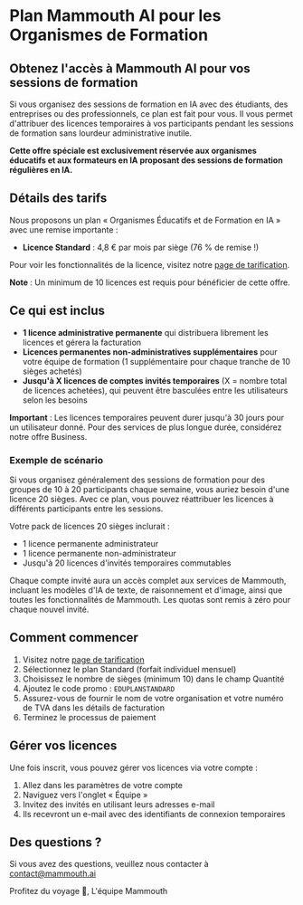 # Plan Mammouth AI pour les Organismes de Formation

## Obtenez l'accès à Mammouth AI pour vos sessions de formation

Si vous organisez des sessions de formation en IA avec des étudiants, des entreprises ou des professionnels, ce plan est fait pour vous. Il vous permet d'attribuer des licences temporaires à vos participants pendant les sessions de formation sans lourdeur administrative inutile.

**Cette offre spéciale est exclusivement réservée aux organismes éducatifs et aux formateurs en IA proposant des sessions de formation régulières en IA.**

## Détails des tarifs

Nous proposons un plan « Organismes Éducatifs et de Formation en IA » avec une remise importante :

* **Licence Standard** : 4,8 € par mois par siège (76 % de remise !)

Pour voir les fonctionnalités de la licence, visitez notre [page de tarification](https://mammouth.ai/pricing).

**Note** : Un minimum de 10 licences est requis pour bénéficier de cette offre.

## Ce qui est inclus

* **1 licence administrative permanente** qui distribuera librement les licences et gérera la facturation
* **Licences permanentes non-administratives supplémentaires** pour votre équipe de formation (1 supplémentaire pour chaque tranche de 10 sièges achetés)
* **Jusqu'à X licences de comptes invités temporaires** (X = nombre total de licences achetées), qui peuvent être basculées entre les utilisateurs selon les besoins

**Important** : Les licences temporaires peuvent durer jusqu'à 30 jours pour un utilisateur donné. Pour des services de plus longue durée, considérez notre offre Business.

### Exemple de scénario

Si vous organisez généralement des sessions de formation pour des groupes de 10 à 20 participants chaque semaine, vous auriez besoin d'une licence 20 sièges. Avec ce plan, vous pouvez réattribuer les licences à différents participants entre les sessions.

Votre pack de licences 20 sièges inclurait :
* 1 licence permanente administrateur
* 1 licence permanente non-administrateur
* Jusqu'à 20 licences d'invités temporaires commutables

Chaque compte invité aura un accès complet aux services de Mammouth, incluant les modèles d'IA de texte, de raisonnement et d'image, ainsi que toutes les fonctionnalités de Mammouth. Les quotas sont remis à zéro pour chaque nouvel invité.

## Comment commencer

1. Visitez notre [page de tarification](https://mammouth.ai/pricing)
2. Sélectionnez le plan Standard (forfait individuel mensuel)
3. Choisissez le nombre de sièges (minimum 10) dans le champ Quantité
4. Ajoutez le code promo : `EDUPLANSTANDARD`
5. Assurez-vous de fournir le nom de votre organisation et votre numéro de TVA dans les détails de facturation
6. Terminez le processus de paiement

## Gérer vos licences

Une fois inscrit, vous pouvez gérer vos licences via votre compte :

1. Allez dans les paramètres de votre compte
2. Naviguez vers l'onglet « Équipe »
3. Invitez des invités en utilisant leurs adresses e-mail
4. Ils recevront un e-mail avec des identifiants de connexion temporaires

## Des questions ?

Si vous avez des questions, veuillez nous contacter à contact@mammouth.ai

Profitez du voyage 🦣,
L'équipe Mammouth